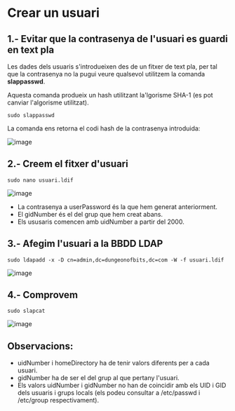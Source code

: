 # Crear un usuari

## 1.- Evitar que la contrasenya de l'usuari es guardi en text pla

Les dades dels usuaris s'introdueixen des de un fitxer de text pla, per tal que la contrasenya no la pugui veure qualsevol utilitzem la comanda **slappasswd**.

Aquesta comanda produeix un hash utilitzant la'lgorisme SHA-1 (es pot canviar l'algorisme utilitzat).

```
sudo slappasswd
```

La comanda ens retorna el codi hash de la contrasenya introduida:

![image](https://github.com/XaSaFa/MP04/assets/110727546/5cc018ba-14a0-4bbd-9432-9e2efef69cbc)

## 2.- Creem el fitxer d'usuari

```
sudo nano usuari.ldif
```

![image](https://github.com/XaSaFa/MP04/assets/110727546/2c34effe-50db-458a-a039-902623085f14)

- La contrasenya a userPassword és la que hem generat anteriorment.
- El gidNumber és el del grup que hem creat abans.
- Els ususaris comencen amb uidNumber a partir del 2000.

## 3.- Afegim l'usuari a la BBDD LDAP

```
sudo ldapadd -x -D cn=admin,dc=dungeonofbits,dc=com -W -f usuari.ldif
```

![image](https://github.com/XaSaFa/MP04/assets/110727546/3ee868d5-c8e7-4adc-9a22-6250f51b33f5)

## 4.- Comprovem

```
sudo slapcat
```

![image](https://github.com/XaSaFa/MP04/assets/110727546/a97eadec-d373-4e78-a45b-299c7b33eb12)

## Observacions:

- uidNumber i homeDirectory ha de tenir valors diferents per a cada usuari.
- gidNumber ha de ser el del grup al que pertany l'usuari.
- Els valors uidNumber i gidNumber no han de coincidir amb els UID i GID dels usuaris i grups locals (els podeu consultar a /etc/passwd i /etc/group  respectivament).

  


